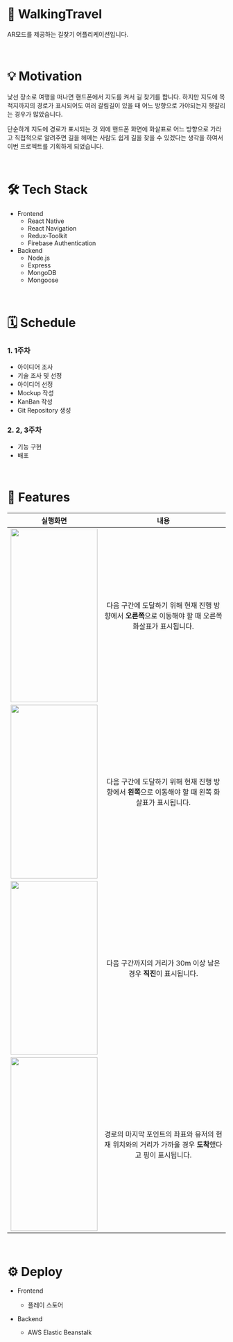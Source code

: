 # 🚶 WalkingTravel

AR모드를 제공하는 길찾기 어플리케이션입니다.

<br />

# 💡 Motivation

낯선 장소로 여행을 떠나면 핸드폰에서 지도를 켜서 길 찾기를 합니다.
하지만 지도에 목적지까지의 경로가 표시되어도 여러 갈림길이 있을 때 어느 방향으로 가야되는지 헷갈리는 경우가 많았습니다.

단순하게 지도에 경로가 표시되는 것 외에 핸드폰 화면에 화살표로 어느 방향으로 가라고 직접적으로 알려주면 길을 헤메는 사람도 쉽게 길을 찾을 수 있겠다는 생각을 하여서 이번 프로젝트를 기획하게 되었습니다.

<br />

# 🛠 Tech Stack

- Frontend
  - React Native
  - React Navigation
  - Redux-Toolkit
  - Firebase Authentication
- Backend
  - Node.js
  - Express
  - MongoDB
  - Mongoose

<br />
  
# 🗓 Schedule
### 1. 1주차
- 아이디어 조사
- 기술 조사 및 선정
- 아이디어 선정
- Mockup 작성
- KanBan 작성
- Git Repository 생성

### 2. 2, 3주차

- 기능 구현
- 배포

<br />

# 🌅 Features

|                                                                 실행화면                                                                 |                                                  내용                                                  |
| :--------------------------------------------------------------------------------------------------------------------------------------: | :----------------------------------------------------------------------------------------------------: |
| <img width=200 height=400 src="https://user-images.githubusercontent.com/68631561/179698723-ca0253b9-fe25-4fa0-8d88-192f531d35b5.gif" /> | 다음 구간에 도달하기 위해 현재 진행 방향에서 **오른쪽**으로 이동해야 할 때 오른쪽 화살표가 표시됩니다. |
| <img width=200 height=400 src="https://user-images.githubusercontent.com/68631561/179699947-a12fbe6a-c66c-4b84-9440-8a4c7034e478.gif" /> |   다음 구간에 도달하기 위해 현재 진행 방향에서 **왼쪽**으로 이동해야 할 때 왼쪽 화살표가 표시됩니다.   |
| <img width=200 height=400 src="https://user-images.githubusercontent.com/68631561/179707361-b3406ad0-6387-47fa-8a14-2e3ccc42151c.gif" /> |                    다음 구간까지의 거리가 30m 이상 남은 경우 **직진**이 표시됩니다.                    |
| <img width=200 height=400 src="https://user-images.githubusercontent.com/68631561/179752178-16f20897-9c58-4fa1-ad88-c0696c6383bc.gif" /> | 경로의 마지막 포인트의 좌표와 유저의 현재 위치와의 거리가 가까울 경우 **도착**했다고 핑이 표시됩니다.  |

<br />

# ⚙️ Deploy

- Frontend

  - 플레이 스토어

- Backend
  - AWS Elastic Beanstalk
